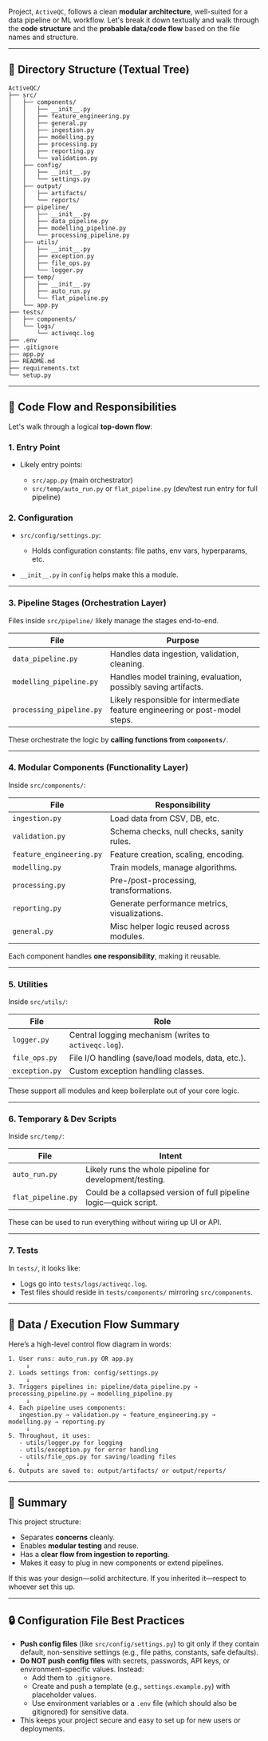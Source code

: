 Project, `ActiveQC`, follows a clean **modular architecture**, well-suited for a data pipeline or ML workflow. Let's break it down textually and walk through the **code structure** and the **probable data/code flow** based on the file names and structure.

---

## 📁 Directory Structure (Textual Tree)

```
ActiveQC/
├── src/
│   ├── components/
│   │   ├── __init__.py
│   │   ├── feature_engineering.py
│   │   ├── general.py
│   │   ├── ingestion.py
│   │   ├── modelling.py
│   │   ├── processing.py
│   │   ├── reporting.py
│   │   └── validation.py
│   ├── config/
│   │   ├── __init__.py
│   │   └── settings.py
│   ├── output/
│   │   ├── artifacts/
│   │   └── reports/
│   ├── pipeline/
│   │   ├── __init__.py
│   │   ├── data_pipeline.py
│   │   ├── modelling_pipeline.py
│   │   └── processing_pipeline.py
│   ├── utils/
│   │   ├── __init__.py
│   │   ├── exception.py
│   │   ├── file_ops.py
│   │   └── logger.py
│   ├── temp/
│   │   ├── __init__.py
│   │   ├── auto_run.py
│   │   └── flat_pipeline.py
│   └── app.py
├── tests/
│   ├── components/
│   └── logs/
│       └── activeqc.log
├── .env
├── .gitignore
├── app.py
├── README.md
├── requirements.txt
└── setup.py
```

---

## 🧠 Code Flow and Responsibilities

Let's walk through a logical **top-down flow**:

### 1. **Entry Point**

* Likely entry points:

  * `src/app.py` (main orchestrator)
  * `src/temp/auto_run.py` or `flat_pipeline.py` (dev/test run entry for full pipeline)

### 2. **Configuration**

* `src/config/settings.py`:

  * Holds configuration constants: file paths, env vars, hyperparams, etc.
* `__init__.py` in `config` helps make this a module.

---

### 3. **Pipeline Stages (Orchestration Layer)**

Files inside `src/pipeline/` likely manage the stages end-to-end.

| File                     | Purpose                                                                      |
| ------------------------ | ---------------------------------------------------------------------------- |
| `data_pipeline.py`       | Handles data ingestion, validation, cleaning.                                |
| `modelling_pipeline.py`  | Handles model training, evaluation, possibly saving artifacts.               |
| `processing_pipeline.py` | Likely responsible for intermediate feature engineering or post-model steps. |

These orchestrate the logic by **calling functions from `components/`**.

---

### 4. **Modular Components (Functionality Layer)**

Inside `src/components/`:

| File                     | Responsibility                                |
| ------------------------ | --------------------------------------------- |
| `ingestion.py`           | Load data from CSV, DB, etc.                  |
| `validation.py`          | Schema checks, null checks, sanity rules.     |
| `feature_engineering.py` | Feature creation, scaling, encoding.          |
| `modelling.py`           | Train models, manage algorithms.              |
| `processing.py`          | Pre-/post-processing, transformations.        |
| `reporting.py`           | Generate performance metrics, visualizations. |
| `general.py`             | Misc helper logic reused across modules.      |

Each component handles **one responsibility**, making it reusable.

---

### 5. **Utilities**

Inside `src/utils/`:

| File           | Role                                                  |
| -------------- | ----------------------------------------------------- |
| `logger.py`    | Central logging mechanism (writes to `activeqc.log`). |
| `file_ops.py`  | File I/O handling (save/load models, data, etc.).     |
| `exception.py` | Custom exception handling classes.                    |

These support all modules and keep boilerplate out of your core logic.

---

### 6. **Temporary & Dev Scripts**

Inside `src/temp/`:

| File               | Intent                                                            |
| ------------------ | ----------------------------------------------------------------- |
| `auto_run.py`      | Likely runs the whole pipeline for development/testing.           |
| `flat_pipeline.py` | Could be a collapsed version of full pipeline logic—quick script. |

These can be used to run everything without wiring up UI or API.

---

### 7. **Tests**

In `tests/`, it looks like:

* Logs go into `tests/logs/activeqc.log`.
* Test files should reside in `tests/components/` mirroring `src/components`.

---

## 🔁 Data / Execution Flow Summary

Here’s a high-level control flow diagram in words:

```
1. User runs: auto_run.py OR app.py
     ↓
2. Loads settings from: config/settings.py
     ↓
3. Triggers pipelines in: pipeline/data_pipeline.py → processing_pipeline.py → modelling_pipeline.py
     ↓
4. Each pipeline uses components:
   ingestion.py → validation.py → feature_engineering.py → modelling.py → reporting.py
     ↓
5. Throughout, it uses:
   - utils/logger.py for logging
   - utils/exception.py for error handling
   - utils/file_ops.py for saving/loading files
     ↓
6. Outputs are saved to: output/artifacts/ or output/reports/
```

---

## 🚀 Summary

This project structure:

* Separates **concerns** cleanly.
* Enables **modular testing** and reuse.
* Has a **clear flow from ingestion to reporting**.
* Makes it easy to plug in new components or extend pipelines.

If this was your design—solid architecture. If you inherited it—respect to whoever set this up.

---

## 🔒 Configuration File Best Practices

- **Push config files** (like `src/config/settings.py`) to git only if they contain default, non-sensitive settings (e.g., file paths, constants, safe defaults).
- **Do NOT push config files** with secrets, passwords, API keys, or environment-specific values. Instead:
  - Add them to `.gitignore`.
  - Create and push a template (e.g., `settings.example.py`) with placeholder values.
  - Use environment variables or a `.env` file (which should also be gitignored) for sensitive data.
- This keeps your project secure and easy to set up for new users or deployments.

